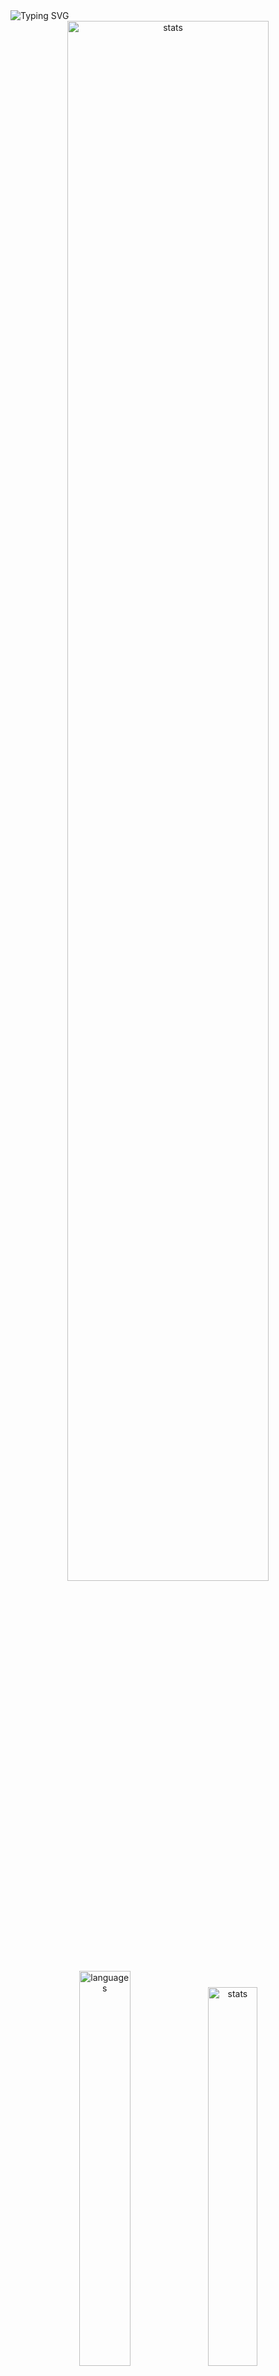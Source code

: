 <img src="https://readme-typing-svg.demolab.com?font=Fira+Code&size=50&duration=3000&color=9745F5&center=true&multiline=true&repeat=false&random=false&width=1000&height=150&lines=Hi!+I'm+Vanya;Python+Fullstack+Developer" alt="Typing SVG" />
<div align="center">
  <img src="http://github-readme-streak-stats.herokuapp.com?user=schr1k&theme=midnight-purple&hide_border=true&border_radius=0&date_format=j%20M%5B%20Y%5D&card_width=500&dates=9745F5&background=020202&border=9745F5&stroke=9745F5&ring=9745F5&fire=9745F5&currStreakNum=9745F5&sideNums=9745F5&currStreakLabel=9745F5&sideLabels=9745F5&excludeDaysLabel=9745F5" alt="stats" width=80%/>
</div>
<div align="center">
  <img src="https://github-readme-stats.vercel.app/api/top-langs/?username=schr1k&hide_border=true&bg_color=020202&text_color=9745F5&title_color=9745F5&layout=compact" alt="languages" width=40.25%>
  <img src="https://github-readme-stats.vercel.app/api?username=schr1k&show_icons=true&hide_border=true&bg_color=020202&text_color=9745F5&title_color=9745F5&icon_color=9745F5&hide_rank=true&hide=contribs,issues" alt="stats" width=39.4%/>
</div>
<div align="center">
  <h1>Skills:</h1>
  <img src="https://skillicons.dev/icons?i=py,postgres,html,css,js,ts,react,next,git,linux" alt="skills" width=80%>
</div>

---
<!--START_SECTION:waka-->
**🐱 My GitHub Data** 

> 📦 85.0 kB Used in GitHub's Storage 
 > 
> 🏆 793 Contributions in the Year 2023
 > 
> 💼 Opted to Hire
 > 
> 📜 9 Public Repositories 
 > 
> 🔑 15 Private Repositories 
 > 
📊 **This Week I Spent My Time On** 

```text
🕑︎ Time Zone: Europe/Moscow

💬 Programming Languages: 
Python                   12 hrs 58 mins      █████████████░░░░░░░░░░░░   53.83 % 
Markdown                 4 hrs 6 mins        ████░░░░░░░░░░░░░░░░░░░░░   17.04 % 
HTML                     2 hrs 12 mins       ██░░░░░░░░░░░░░░░░░░░░░░░   09.17 % 
Other                    1 hr 12 mins        █░░░░░░░░░░░░░░░░░░░░░░░░   05.00 % 
TypeScript               39 mins             █░░░░░░░░░░░░░░░░░░░░░░░░   02.76 % 

🔥 Editors: 
PyCharm                  14 hrs 43 mins      ███████████████░░░░░░░░░░   61.12 % 
Obsidian                 4 hrs 56 mins       █████░░░░░░░░░░░░░░░░░░░░   20.51 % 
WebStorm                 3 hrs 16 mins       ███░░░░░░░░░░░░░░░░░░░░░░   13.57 % 
Vim                      1 hr 9 mins         █░░░░░░░░░░░░░░░░░░░░░░░░   04.81 % 

💻 Operating System: 
Windows                  22 hrs 56 mins      ████████████████████████░   95.19 % 
Linux                    1 hr 9 mins         █░░░░░░░░░░░░░░░░░░░░░░░░   04.81 % 
```

**I Mostly Code in Python** 

```text
Python                   20 repos            █████████████████░░░░░░░░   68.97 % 
HTML                     3 repos             ███░░░░░░░░░░░░░░░░░░░░░░   10.34 % 
TypeScript               3 repos             ███░░░░░░░░░░░░░░░░░░░░░░   10.34 % 
JavaScript               2 repos             ██░░░░░░░░░░░░░░░░░░░░░░░   06.90 % 
Lasso                    1 repo              █░░░░░░░░░░░░░░░░░░░░░░░░   03.45 % 
```




 Last Updated on 23/11/2023 16:15:32 UTC
<!--END_SECTION:waka-->
